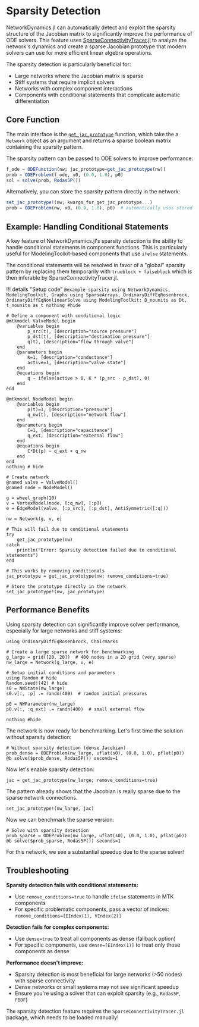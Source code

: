 # Sparsity Detection

NetworkDynamics.jl can automatically detect and exploit the sparsity structure of the Jacobian matrix to significantly improve the performance of ODE solvers. This feature uses [SparseConnectivityTracer.jl](https://github.com/adrhill/SparseConnectivityTracer.jl) to analyze the network's dynamics and create a sparse Jacobian prototype that modern solvers can use for more efficient linear algebra operations.

The sparsity detection is particularly beneficial for:
- Large networks where the Jacobian matrix is sparse
- Stiff systems that require implicit solvers
- Networks with complex component interactions
- Components with conditional statements that complicate automatic differentiation

## Core Function

The main interface is the [`get_jac_prototype`](@ref) function, which take the a `Network` object as an argument and returns a sparse boolean matrix containing the sparsity pattern.

The sparsity pattern can be passed to ODE solvers to improve performance:

```julia
f_ode = ODEFunction(nw; jac_prototype=get_jac_prototype(nw))
prob = ODEProblem(f_ode, x0, (0.0, 1.0), p0)
sol = solve(prob, Rodas5P())
```

Alternatively, you can store the sparsity pattern directly in the network:

```julia
set_jac_prototype!(nw; kwargs_for_get_jac_prototype...)
prob = ODEProblem(nw, x0, (0.0, 1.0), p0)  # automatically uses stored prototype
```

## Example: Handling Conditional Statements

A key feature of NetworkDynamics.jl's sparsity detection is the ability to handle conditional statements in component functions. This is particularly useful for ModelingToolkit-based components that use `ifelse` statements.

The conditional statements will be resolved in favor of a "global" sparsity pattern by
replacing them temporarily with `trueblock + falseblock` which is then inferable by
SparseConnectivityTracer.jl.

!!! details "Setup code"
    ```@example sparsity
    using NetworkDynamics, ModelingToolkit, Graphs
    using SparseArrays, OrdinaryDiffEqRosenbrock, OrdinaryDiffEqNonlinearSolve
    using ModelingToolkit: D_nounits as Dt, t_nounits as t
    nothing #hide
    ```

```@example sparsity
# Define a component with conditional logic
@mtkmodel ValveModel begin
    @variables begin
        p_src(t), [description="source pressure"]
        p_dst(t), [description="destination pressure"]
        q(t), [description="flow through valve"]
    end
    @parameters begin
        K=1, [description="conductance"]
        active=1, [description="valve state"]
    end
    @equations begin
        q ~ ifelse(active > 0, K * (p_src - p_dst), 0)
    end
end

@mtkmodel NodeModel begin
    @variables begin
        p(t)=1, [description="pressure"]
        q_nw(t), [description="network flow"]
    end
    @parameters begin
        C=1, [description="capacitance"]
        q_ext, [description="external flow"]
    end
    @equations begin
        C*Dt(p) ~ q_ext + q_nw
    end
end
nothing # hide
```

```@example sparsity
# Create network
@named valve = ValveModel()
@named node = NodeModel()

g = wheel_graph(10)
v = VertexModel(node, [:q_nw], [:p])
e = EdgeModel(valve, [:p_src], [:p_dst], AntiSymmetric([:q]))

nw = Network(g, v, e)
```

```@example sparsity
# This will fail due to conditional statements
try
    get_jac_prototype(nw)
catch
    println("Error: Sparsity detection failed due to conditional statements")
end
```

```@example sparsity
# This works by removing conditionals
jac_prototype = get_jac_prototype(nw; remove_conditions=true)

# Store the prototype directly in the network
set_jac_prototype!(nw, jac_prototype)
```

## Performance Benefits

Using sparsity detection can significantly improve solver performance, especially for large networks and stiff systems:

```@example sparsity
using OrdinaryDiffEqRosenbrock, Chairmarks

# Create a large sparse network for benchmarking
g_large = grid([20, 20])  # 400 nodes in a 2D grid (very sparse)
nw_large = Network(g_large, v, e)

# Setup initial conditions and parameters
using Random # hide
Random.seed!(42) # hide
s0 = NWState(nw_large)
s0.v[:, :p] .= randn(400)  # random initial pressures

p0 = NWParameter(nw_large)
p0.v[:, :q_ext] .= randn(400)  # small external flow

nothing #hide
```

The network is now ready for benchmarking. Let's first time the solution without sparsity detection:

```@example sparsity
# Without sparsity detection (dense Jacobian)
prob_dense = ODEProblem(nw_large, uflat(s0), (0.0, 1.0), pflat(p0))
@b solve($prob_dense, Rodas5P()) seconds=1
```

Now let's enable sparsity detection:
```@example sparsity
jac = get_jac_prototype(nw_large; remove_conditions=true)
```
The pattern already shows that the Jacobian is really sparse due to the sparse network connections.

```@example sparsity
set_jac_prototype!(nw_large, jac)
```

Now we can benchmark the sparse version:
```@example sparsity
# Solve with sparsity detection
prob_sparse = ODEProblem(nw_large, uflat(s0), (0.0, 1.0), pflat(p0))
@b solve($prob_sparse, Rodas5P()) seconds=1
```

For this network, we see a substantial speedup due to the sparse solver!

## Troubleshooting

**Sparsity detection fails with conditional statements:**
- Use `remove_conditions=true` to handle `ifelse` statements in MTK components
- For specific problematic components, pass a vector of indices: `remove_conditions=[EIndex(1), VIndex(2)]`

**Detection fails for complex components:**
- Use `dense=true` to treat all components as dense (fallback option)
- For specific components, use `dense=[EIndex(1)]` to treat only those components as dense

**Performance doesn't improve:**
- Sparsity detection is most beneficial for large networks (>50 nodes) with sparse connectivity
- Dense networks or small systems may not see significant speedup
- Ensure you're using a solver that can exploit sparsity (e.g., `Rodas5P`, `FBDF`)

The sparsity detection feature requires the `SparseConnectivityTracer.jl` package, which needs to be loaded manually! 
